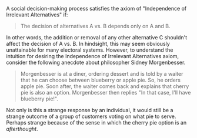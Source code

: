 A social decision-making process satisfies the axiom of "Independence of Irrelevant Alternatives" if:

> The decision of alternatives A vs. B depends only on A and B.

In other words, the addition or removal of any other alternative C shouldn't affect the decision of A vs. B. In hindsight, this may seem obviously unattainable for many electoral systems. However, to understand the intuition for desiring the Independence of Irrelevant Alternatives axiom, consider the following anecdote about philosopher Sidney Morgenbesser.

> Morgenbesser is at a diner, ordering dessert and is told by a waiter that he can choose between blueberry or apple pie. So, he orders apple pie. Soon after, the waiter comes back and explains that cherry pie is also an option. Morgenbesser then replies "In that case, I'll have blueberry pie!".

Not only is this a strange response by an individual, it would still be a strange outcome of a group of customers voting on what pie to serve. Perhaps strange because of the sense in which the cherry pie option is an *afterthought*.